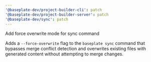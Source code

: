 ```yaml
---
'@baseplate-dev/project-builder-cli': patch
'@baseplate-dev/project-builder-server': patch
'@baseplate-dev/sync': patch
---
```


Add force overwrite mode for sync command

Adds a `--force-overwrite` flag to the `baseplate sync` command that bypasses merge conflict detection and overwrites existing files with generated content without attempting to merge changes.

